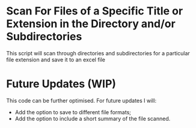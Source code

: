 # Scan For Files of a Specific Title or Extension in the Directory and/or Subdirectories

This script will scan through directories and subdirectories for a particular file extension and save it to an excel file

# Future Updates (WIP)

This code can be further optimised. For future updates I will:
 - Add the option to save to different file formats;
 - Add the option to include a short summary of the file scanned.

